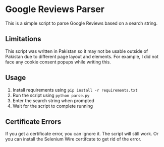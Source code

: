 # Google Reviews Parser

This is a simple script to parse Google Reviews based on a search string.

## Limitations

This script was written in Pakistan so it may not be usable outside of Pakistan due to different page layout and elements. For example, I did not face any cookie consent popups while writing this.


## Usage

1. Install requirements using `pip install -r requirements.txt`
2. Run the script using `python parse.py`
3. Enter the search string when prompted
4. Wait for the script to complete running

## Certificate Errors

If you get a certificate error, you can ignore it. The script will still work. Or you can install the Selenium Wire certifcate to get rid of the error.